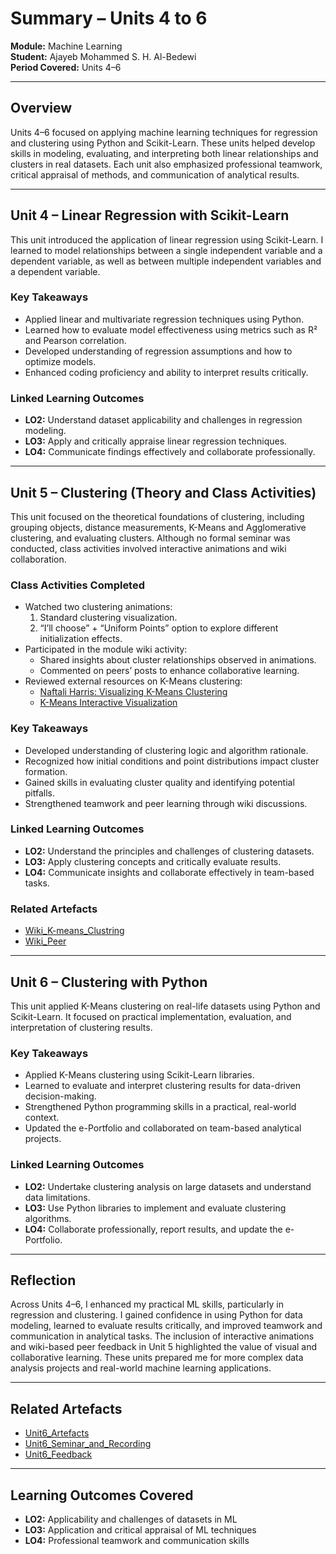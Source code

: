# Summary – Units 4 to 6  
**Module:** Machine Learning  
**Student:** Ajayeb Mohammed S. H. Al-Bedewi  
**Period Covered:** Units 4–6  

---

## Overview
Units 4–6 focused on applying machine learning techniques for regression and clustering using Python and Scikit-Learn. These units helped develop skills in modeling, evaluating, and interpreting both linear relationships and clusters in real datasets. Each unit also emphasized professional teamwork, critical appraisal of methods, and communication of analytical results.

---

## Unit 4 – Linear Regression with Scikit-Learn
This unit introduced the application of linear regression using Scikit-Learn. I learned to model relationships between a single independent variable and a dependent variable, as well as between multiple independent variables and a dependent variable.

### Key Takeaways
- Applied linear and multivariate regression techniques using Python.  
- Learned how to evaluate model effectiveness using metrics such as R² and Pearson correlation.  
- Developed understanding of regression assumptions and how to optimize models.  
- Enhanced coding proficiency and ability to interpret results critically.

### Linked Learning Outcomes
- **LO2:** Understand dataset applicability and challenges in regression modeling.  
- **LO3:** Apply and critically appraise linear regression techniques.  
- **LO4:** Communicate findings effectively and collaborate professionally.

---

## Unit 5 – Clustering (Theory and Class Activities)
This unit focused on the theoretical foundations of clustering, including grouping objects, distance measurements, K-Means and Agglomerative clustering, and evaluating clusters. Although no formal seminar was conducted, class activities involved interactive animations and wiki collaboration.

### Class Activities Completed
- Watched two clustering animations:  
  1. Standard clustering visualization.  
  2. “I’ll choose” + “Uniform Points” option to explore different initialization effects.  
- Participated in the module wiki activity:  
  - Shared insights about cluster relationships observed in animations.  
  - Commented on peers’ posts to enhance collaborative learning.  
- Reviewed external resources on K-Means clustering:  
  - [Naftali Harris: Visualizing K-Means Clustering](https://www.naftaliharris.com/blog/visualizing-k-means-clustering/)  
  - [K-Means Interactive Visualization](https://shabal.in/visuals/kmeans/4.html)  

### Key Takeaways
- Developed understanding of clustering logic and algorithm rationale.  
- Recognized how initial conditions and point distributions impact cluster formation.  
- Gained skills in evaluating cluster quality and identifying potential pitfalls.  
- Strengthened teamwork and peer learning through wiki discussions.

### Linked Learning Outcomes
- **LO2:** Understand the principles and challenges of clustering datasets.  
- **LO3:** Apply clustering concepts and critically evaluate results.  
- **LO4:** Communicate insights and collaborate effectively in team-based tasks.

### Related Artefacts
- [Wiki_K-means_Clustring](../../Units/Unit4-6/Artefacts/Wiki.png)  
- [Wiki_Peer](../../Units/Unit4-6/Artefacts/WikiPeer.png)  

---

## Unit 6 – Clustering with Python
This unit applied K-Means clustering on real-life datasets using Python and Scikit-Learn. It focused on practical implementation, evaluation, and interpretation of clustering results.

### Key Takeaways
- Applied K-Means clustering using Scikit-Learn libraries.  
- Learned to evaluate and interpret clustering results for data-driven decision-making.  
- Strengthened Python programming skills in a practical, real-world context.  
- Updated the e-Portfolio and collaborated on team-based analytical projects.

### Linked Learning Outcomes
- **LO2:** Undertake clustering analysis on large datasets and understand data limitations.  
- **LO3:** Use Python libraries to implement and evaluate clustering algorithms.  
- **LO4:** Collaborate professionally, report results, and update the e-Portfolio.

---

## Reflection
Across Units 4–6, I enhanced my practical ML skills, particularly in regression and clustering. I gained confidence in using Python for data modeling, learned to evaluate results critically, and improved teamwork and communication in analytical tasks. The inclusion of interactive animations and wiki-based peer feedback in Unit 5 highlighted the value of visual and collaborative learning. These units prepared me for more complex data analysis projects and real-world machine learning applications.

---

## Related Artefacts
- [Unit6_Artefacts](../../Units/Unit4-6/Artefacts)  
- [Unit6_Seminar_and_Recording](../../Units/Unit4-6/Seminar_Recordings.md)  
- [Unit6_Feedback](../../Units/Unit4-6/Feedback.md)  

---

## Learning Outcomes Covered
- **LO2:** Applicability and challenges of datasets in ML  
- **LO3:** Application and critical appraisal of ML techniques  
- **LO4:** Professional teamwork and communication skills
